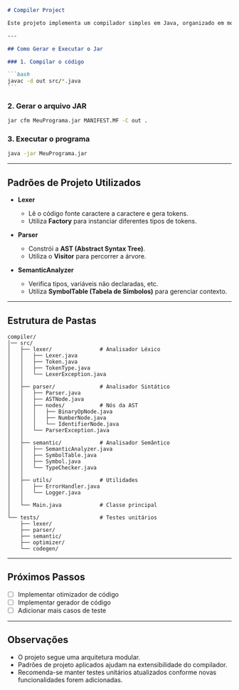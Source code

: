 ````markdown
# Compiler Project

Este projeto implementa um compilador simples em Java, organizado em módulos de análise léxica, sintática e semântica, seguindo boas práticas e padrões de projeto.

---

## Como Gerar e Executar o Jar

### 1. Compilar o código

```bash
javac -d out src/*.java
```
````

### 2. Gerar o arquivo JAR

```bash
jar cfm MeuPrograma.jar MANIFEST.MF -C out .
```

### 3. Executar o programa

```bash
java -jar MeuPrograma.jar
```

---

## Padrões de Projeto Utilizados

- **Lexer**

  - Lê o código fonte caractere a caractere e gera tokens.
  - Utiliza **Factory** para instanciar diferentes tipos de tokens.

- **Parser**

  - Constrói a **AST (Abstract Syntax Tree)**.
  - Utiliza o **Visitor** para percorrer a árvore.

- **SemanticAnalyzer**

  - Verifica tipos, variáveis não declaradas, etc.
  - Utiliza **SymbolTable (Tabela de Símbolos)** para gerenciar contexto.

---

## Estrutura de Pastas

```
compiler/
│── src/
│   ├── lexer/               # Analisador Léxico
│   │   ├── Lexer.java
│   │   ├── Token.java
│   │   ├── TokenType.java
│   │   └── LexerException.java
│   │
│   ├── parser/              # Analisador Sintático
│   │   ├── Parser.java
│   │   ├── ASTNode.java
│   │   ├── nodes/           # Nós da AST
│   │   │   ├── BinaryOpNode.java
│   │   │   ├── NumberNode.java
│   │   │   └── IdentifierNode.java
│   │   └── ParserException.java
│   │
│   ├── semantic/            # Analisador Semântico
│   │   ├── SemanticAnalyzer.java
│   │   ├── SymbolTable.java
│   │   ├── Symbol.java
│   │   └── TypeChecker.java
│   │
│   ├── utils/               # Utilidades
│   │   ├── ErrorHandler.java
│   │   └── Logger.java
│   │
│   └── Main.java            # Classe principal
│
└── tests/                   # Testes unitários
    ├── lexer/
    ├── parser/
    ├── semantic/
    ├── optimizer/
    └── codegen/
```

---

## Próximos Passos

- [ ] Implementar otimizador de código
- [ ] Implementar gerador de código
- [ ] Adicionar mais casos de teste

---

## Observações

- O projeto segue uma arquitetura modular.
- Padrões de projeto aplicados ajudam na extensibilidade do compilador.
- Recomenda-se manter testes unitários atualizados conforme novas funcionalidades forem adicionadas.
